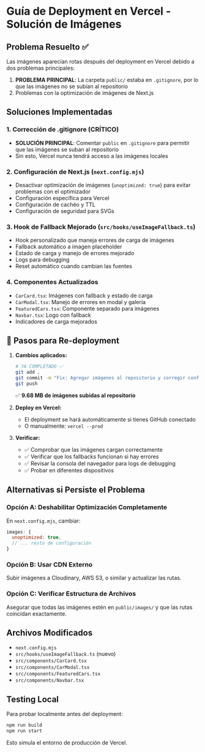 # Guía de Deployment en Vercel - Solución de Imágenes

## Problema Resuelto ✅
Las imágenes aparecían rotas después del deployment en Vercel debido a dos problemas principales:
1. **PROBLEMA PRINCIPAL**: La carpeta `public/` estaba en `.gitignore`, por lo que las imágenes no se subían al repositorio
2. Problemas con la optimización de imágenes de Next.js

## Soluciones Implementadas

### 1. Corrección de .gitignore (CRÍTICO)
- **SOLUCIÓN PRINCIPAL**: Comentar `public` en `.gitignore` para permitir que las imágenes se suban al repositorio
- Sin esto, Vercel nunca tendrá acceso a las imágenes locales

### 2. Configuración de Next.js (`next.config.mjs`)
- Desactivar optimización de imágenes (`unoptimized: true`) para evitar problemas con el optimizador
- Configuración específica para Vercel
- Configuración de cachéo y TTL
- Configuración de seguridad para SVGs

### 3. Hook de Fallback Mejorado (`src/hooks/useImageFallback.ts`)
- Hook personalizado que maneja errores de carga de imágenes
- Fallback automático a imagen placeholder
- Estado de carga y manejo de errores mejorado
- Logs para debugging
- Reset automático cuando cambian las fuentes

### 4. Componentes Actualizados
- `CarCard.tsx`: Imágenes con fallback y estado de carga
- `CarModal.tsx`: Manejo de errores en modal y galería
- `FeaturedCars.tsx`: Componente separado para imágenes
- `Navbar.tsx`: Logo con fallback
- Indicadores de carga mejorados

## 🚀 Pasos para Re-deployment

1. **Cambios aplicados:**
   ```bash
   # YA COMPLETADO ✅
   git add .
   git commit -m "Fix: Agregar imágenes al repositorio y corregir configuración para Vercel"
   git push
   ```
   ✅ **9.68 MB de imágenes subidas al repositorio**

2. **Deploy en Vercel:**
   - El deployment se hará automáticamente si tienes GitHub conectado
   - O manualmente: `vercel --prod`

3. **Verificar:**
   - ✅ Comprobar que las imágenes cargan correctamente
   - ✅ Verificar que los fallbacks funcionan si hay errores
   - ✅ Revisar la consola del navegador para logs de debugging
   - ✅ Probar en diferentes dispositivos

## Alternativas si Persiste el Problema

### Opción A: Deshabilitar Optimización Completamente
En `next.config.mjs`, cambiar:
```javascript
images: {
  unoptimized: true,
  // ... resto de configuración
}
```

### Opción B: Usar CDN Externo
Subir imágenes a Cloudinary, AWS S3, o similar y actualizar las rutas.

### Opción C: Verificar Estructura de Archivos
Asegurar que todas las imágenes estén en `public/images/` y que las rutas coincidan exactamente.

## Archivos Modificados
- `next.config.mjs`
- `src/hooks/useImageFallback.ts` (nuevo)
- `src/components/CarCard.tsx`
- `src/components/CarModal.tsx`
- `src/components/FeaturedCars.tsx`
- `src/components/Navbar.tsx`

## Testing Local
Para probar localmente antes del deployment:
```bash
npm run build
npm run start
```

Esto simula el entorno de producción de Vercel.